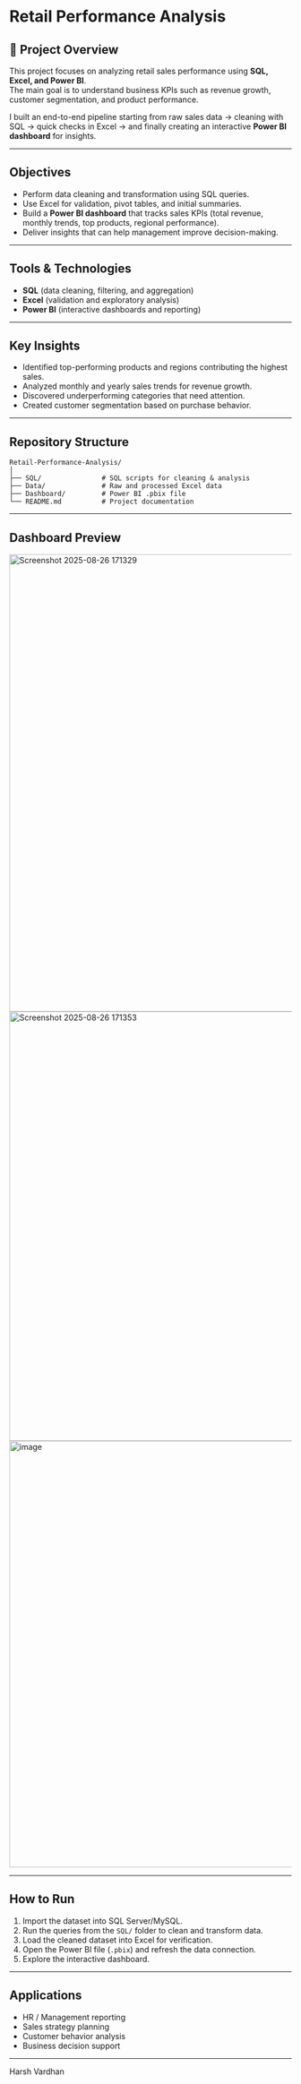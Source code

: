 #  Retail Performance Analysis  

## 🔹 Project Overview  
This project focuses on analyzing retail sales performance using **SQL, Excel, and Power BI**.  
The main goal is to understand business KPIs such as revenue growth, customer segmentation, and product performance.  

I built an end-to-end pipeline starting from raw sales data → cleaning with SQL → quick checks in Excel → and finally creating an interactive **Power BI dashboard** for insights.  

---

##  Objectives  
- Perform data cleaning and transformation using SQL queries.  
- Use Excel for validation, pivot tables, and initial summaries.  
- Build a **Power BI dashboard** that tracks sales KPIs (total revenue, monthly trends, top products, regional performance).  
- Deliver insights that can help management improve decision-making.  

---

##  Tools & Technologies  
- **SQL** (data cleaning, filtering, and aggregation)  
- **Excel** (validation and exploratory analysis)  
- **Power BI** (interactive dashboards and reporting)  

---

##  Key Insights  
- Identified top-performing products and regions contributing the highest sales.  
- Analyzed monthly and yearly sales trends for revenue growth.  
- Discovered underperforming categories that need attention.  
- Created customer segmentation based on purchase behavior.  

---

##  Repository Structure  
```
Retail-Performance-Analysis/
│
├── SQL/               # SQL scripts for cleaning & analysis
├── Data/              # Raw and processed Excel data
├── Dashboard/         # Power BI .pbix file
└── README.md          # Project documentation
```

---

##  Dashboard Preview  
<img width="1496" height="817" alt="Screenshot 2025-08-26 171329" src="https://github.com/user-attachments/assets/e980a2e6-ffbd-4bd0-9fae-e35f2444915f" />
<img width="1509" height="767" alt="Screenshot 2025-08-26 171353" src="https://github.com/user-attachments/assets/59c8170a-fbfe-44b7-998e-ddbd1162e6c5" />
<img width="1449" height="762" alt="image" src="https://github.com/user-attachments/assets/9ff00239-7613-4159-b2a3-c2fd76cbd76f" />


---

##  How to Run  
1. Import the dataset into SQL Server/MySQL.  
2. Run the queries from the `SQL/` folder to clean and transform data.  
3. Load the cleaned dataset into Excel for verification.  
4. Open the Power BI file (`.pbix`) and refresh the data connection.  
5. Explore the interactive dashboard.  

---

##  Applications  
- HR / Management reporting  
- Sales strategy planning  
- Customer behavior analysis  
- Business decision support
  
- ---
Harsh Vardhan
